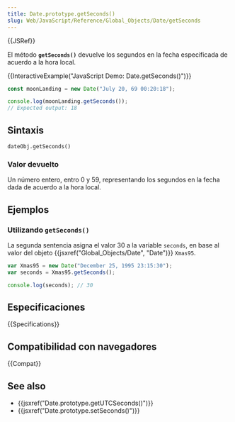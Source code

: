 ```yaml
---
title: Date.prototype.getSeconds()
slug: Web/JavaScript/Reference/Global_Objects/Date/getSeconds
---
```


{{JSRef}}

El método **`getSeconds()`** devuelve los segundos en la fecha especificada de acuerdo a la hora local.

{{InteractiveExample("JavaScript Demo: Date.getSeconds()")}}

```js interactive-example
const moonLanding = new Date("July 20, 69 00:20:18");

console.log(moonLanding.getSeconds());
// Expected output: 18
```

## Sintaxis

```
dateObj.getSeconds()
```

### Valor devuelto

Un número entero, entro 0 y 59, representando los segundos en la fecha dada de acuerdo a la hora local.

## Ejemplos

### Utilizando `getSeconds()`

La segunda sentencia asigna el valor 30 a la variable `seconds`, en base al valor del objeto {{jsxref("Global_Objects/Date", "Date")}} `Xmas95`.

```js
var Xmas95 = new Date("December 25, 1995 23:15:30");
var seconds = Xmas95.getSeconds();

console.log(seconds); // 30
```

## Especificaciones

{{Specifications}}

## Compatibilidad con navegadores

{{Compat}}

## See also

- {{jsxref("Date.prototype.getUTCSeconds()")}}
- {{jsxref("Date.prototype.setSeconds()")}}
